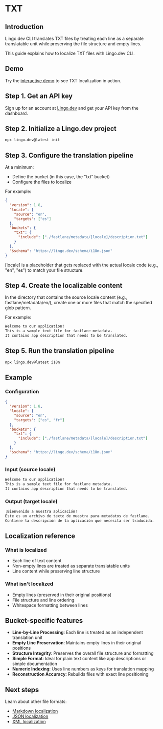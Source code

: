# TXT

## Introduction

Lingo.dev CLI translates TXT files by treating each line as a separate translatable unit while preserving the file structure and empty lines.

This guide explains how to localize TXT files with Lingo.dev CLI.

## Demo

Try the [interactive demo](https://lingo.dev/demo) to see TXT localization in action.

## Step 1. Get an API key

Sign up for an account at [Lingo.dev](https://lingo.dev) and get your API key from the dashboard.

## Step 2. Initialize a Lingo.dev project

```bash
npx lingo.dev@latest init
```

## Step 3. Configure the translation pipeline

At a minimum:

- Define the bucket (in this case, the "txt" bucket)
- Configure the files to localize

For example:

```json
{
  "version": 1.8,
  "locale": {
    "source": "en",
    "targets": ["es"]
  },
  "buckets": {
    "txt": {
      "include": ["./fastlane/metadata/[locale]/description.txt"]
    }
  },
  "$schema": "https://lingo.dev/schema/i18n.json"
}
```

[locale] is a placeholder that gets replaced with the actual locale code (e.g., "en", "es") to match your file structure.

## Step 4. Create the localizable content

In the directory that contains the source locale content (e.g., fastlane/metadata/en/), create one or more files that match the specified glob pattern.

For example:

```txt
Welcome to our application!
This is a sample text file for fastlane metadata.
It contains app description that needs to be translated.
```

## Step 5. Run the translation pipeline

```bash
npx lingo.dev@latest i18n
```

## Example

### Configuration

```json
{
  "version": 1.8,
  "locale": {
    "source": "en",
    "targets": ["es", "fr"]
  },
  "buckets": {
    "txt": {
      "include": ["./fastlane/metadata/[locale]/description.txt"]
    }
  },
  "$schema": "https://lingo.dev/schema/i18n.json"
}
```

### Input (source locale)

```txt
Welcome to our application!
This is a sample text file for fastlane metadata.
It contains app description that needs to be translated.
```

### Output (target locale)

```txt
¡Bienvenido a nuestra aplicación!
Este es un archivo de texto de muestra para metadatos de fastlane.
Contiene la descripción de la aplicación que necesita ser traducida.
```

## Localization reference

### What is localized

- Each line of text content
- Non-empty lines are treated as separate translatable units
- Line content while preserving line structure

### What isn't localized

- Empty lines (preserved in their original positions)
- File structure and line ordering
- Whitespace formatting between lines

## Bucket-specific features

- **Line-by-Line Processing**: Each line is treated as an independent translation unit
- **Empty Line Preservation**: Maintains empty lines in their original positions
- **Structure Integrity**: Preserves the overall file structure and formatting
- **Simple Format**: Ideal for plain text content like app descriptions or simple documentation
- **Numeric Indexing**: Uses line numbers as keys for translation mapping
- **Reconstruction Accuracy**: Rebuilds files with exact line positioning

## Next steps

Learn about other file formats:
- [Markdown localization](https://lingo.dev/docs/markdown)
- [JSON localization](https://lingo.dev/docs/json)
- [XML localization](https://lingo.dev/docs/xml)